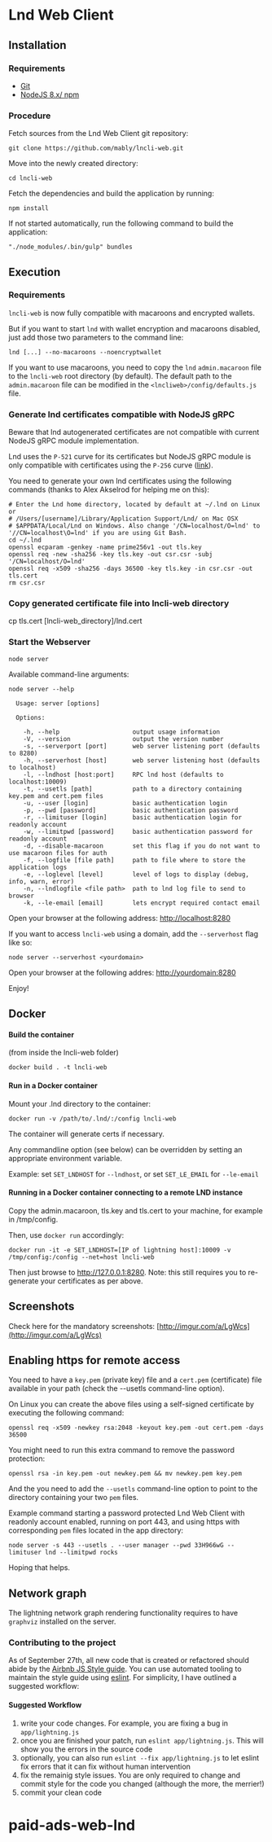 # Lnd Web Client

## Installation


### Requirements

* [Git](https://git-scm.com/)
* [NodeJS 8.x/ npm](https://nodejs.org)

### Procedure

Fetch sources from the Lnd Web Client git repository:

```
git clone https://github.com/mably/lncli-web.git
```
Move into the newly created directory:

```
cd lncli-web
```

Fetch the dependencies and build the application by running:

```
npm install
```

If not started automatically, run the following command to build the application:

```
"./node_modules/.bin/gulp" bundles
```

## Execution

### Requirements

`lncli-web` is now fully compatible with macaroons and encrypted wallets.

But if you want to start `lnd` with wallet encryption and macaroons disabled, just add those two parameters to the command line:

```
lnd [...] --no-macaroons --noencryptwallet
```

If you want to use macaroons, you need to copy the `lnd` `admin.macaroon` file to the `lncli-web` root directory (by default).  The default path to the `admin.macaroon` file can be modified in the `<lncliweb>/config/defaults.js` file.

### Generate lnd certificates compatible with NodeJS gRPC

Beware that lnd autogenerated certificates are not compatible with current NodeJS gRPC module implementation.

Lnd uses the `P-521` curve for its certificates but NodeJS gRPC module is only compatible with certificates using the `P-256` curve ([link](https://github.com/grpc/grpc/issues/6722#issuecomment-320348094)).

You need to generate your own lnd certificates using the following commands (thanks to Alex Akselrod for helping me on this):

```
# Enter the Lnd home directory, located by default at ~/.lnd on Linux or
# /Users/[username]/Library/Application Support/Lnd/ on Mac OSX
# $APPDATA/Local/Lnd on Windows. Also change '/CN=localhost/O=lnd' to '//CN=localhost\O=lnd' if you are using Git Bash.
cd ~/.lnd
openssl ecparam -genkey -name prime256v1 -out tls.key
openssl req -new -sha256 -key tls.key -out csr.csr -subj '/CN=localhost/O=lnd'
openssl req -x509 -sha256 -days 36500 -key tls.key -in csr.csr -out tls.cert
rm csr.csr
```


### Copy generated certificate file into lncli-web directory

cp tls.cert [lncli-web_directory]/lnd.cert

### Start the Webserver

```
node server
```

Available command-line arguments:

```
node server --help

  Usage: server [options]

  Options:

    -h, --help                    output usage information
    -V, --version                 output the version number
    -s, --serverport [port]       web server listening port (defaults to 8280)
    -h, --serverhost [host]       web server listening host (defaults to localhost)
    -l, --lndhost [host:port]     RPC lnd host (defaults to localhost:10009)
    -t, --usetls [path]           path to a directory containing key.pem and cert.pem files
    -u, --user [login]            basic authentication login
    -p, --pwd [password]          basic authentication password
    -r, --limituser [login]       basic authentication login for readonly account
    -w, --limitpwd [password]     basic authentication password for readonly account
    -d, --disable-macaroon        set this flag if you do not want to use macaroon files for auth
    -f, --logfile [file path]     path to file where to store the application logs
    -e, --loglevel [level]        level of logs to display (debug, info, warn, error)
    -n, --lndlogfile <file path>  path to lnd log file to send to browser
    -k, --le-email [email]        lets encrypt required contact email

```

Open your browser at the following address: [http://localhost:8280](http://localhost:8280)

If you want to access `lncli-web` using a domain, add the `--serverhost` flag like so:

 ```
 node server --serverhost <yourdomain>
 ```
 Open your browser at the following addres:
 [http://yourdomain:8280](http://yourdomain:8280)

 Enjoy!


## Docker

#### Build the container
(from inside the lncli-web folder)
```
docker build . -t lncli-web
```

#### Run in a Docker container
Mount your .lnd directory to the container:

```
docker run -v /path/to/.lnd/:/config lncli-web
```

The container will generate certs if necessary.

Any commandline option (see below) can be overridden by setting an appropriate environment variable.

Example: set `SET_LNDHOST` for `--lndhost`, or set `SET_LE_EMAIL` for `--le-email`

#### Running in a Docker container connecting to a remote LND instance
Copy the admin.macaroon, tls.key and tls.cert to your machine, for example in /tmp/config.

Then, use `docker run` accordingly:
```
docker run -it -e SET_LNDHOST=[IP of lightning host]:10009 -v /tmp/config:/config --net=host lncli-web
```
Then just browse to http://127.0.0.1:8280. Note: this still requires you to re-generate your certificates as per above.

## Screenshots

Check here for the mandatory screenshots: [http://imgur.com/a/LgWcs](http://imgur.com/a/LgWcs)

## Enabling https for remote access

You need to have a `key.pem` (private key) file and a `cert.pem` (certificate) file available in your path (check the --usetls command-line option).

On Linux you can create the above files using a self-signed certificate by executing the following command:

```
openssl req -x509 -newkey rsa:2048 -keyout key.pem -out cert.pem -days 36500
```

You might need to run this extra command to remove the password protection:

```
openssl rsa -in key.pem -out newkey.pem && mv newkey.pem key.pem
```

And the you need to add the `--usetls` command-line option to point to the directory containing your two `pem` files.

Example command starting a password protected Lnd Web Client with readonly account enabled, running on port 443, and using https with corresponding `pem` files located in the app directory:

```
node server -s 443 --usetls . --user manager --pwd 33H966wG --limituser lnd --limitpwd rocks
```

Hoping that helps.

## Network graph

The lightning network graph rendering functionality requires to have `graphviz` installed on the server.


### Contributing to the project

As of September 27th, all new code that is created or refactored should abide by the [Airbnb JS Style guide](https://github.com/airbnb/javascript). You can use automated tooling to maintain the style guide using [eslint](https://eslint.org). For simplicity, I have outlined a suggested workflow:


#### Suggested Workflow

1. write your code changes. For example, you are fixing a bug in `app/lightning.js`
2. once you are finished your patch, run `eslint app/lightning.js`. This will show you the errors in the source code
3. optionally, you can also run `eslint --fix app/lightning.js` to let eslint fix errors that it can fix without human intervention
4. fix the remainig style issues. You are only required to change and commit style for the code you changed (although the more, the merrier!)
5. commit your clean code
# paid-ads-web-lnd
